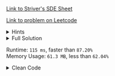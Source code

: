 [Link to Striver's SDE Sheet](https://takeuforward.org/interviews/strivers-sde-sheet-top-coding-interview-problems/)

[Link to problem on Leetcode](https://leetcode.com/problems/find-the-duplicate-number/)


<details><summary>Hints</summary>

* Think of finding a cycle in a linked list using tortoise method. <br>

</details>


<details><summary>Full Solution</summary>

Optimal Solution: TC = `O(N)`, SC = `O(1)`

* We can think the array with duplicate as a linked list with a cycle, where the entry point of the cycle is the duplicate element. <br>
* Use 2 pointers, 1 slow and another fast, the slow one moving 1 index at a time and the faster one, 2 indices at a time. <br>
* Continue running the slow and fast pointers till they meet. <br>
* After they meet, re-initialise the fast pointer to the initial value or the base addressed element of the array. <br>
* Continue the loop till both pointers meet again, but this time make the fast pointer behave like the slow pointer, i.e increment the fast as well as slow pointer by 1. <br>
* When they meet, they meet on the duplicate element. <br>

</details>


Runtime: `115 ms`, faster than `87.20%`<br>
Memory Usage: `61.3 MB`, less than `62.04%`<br>


<details><summary>Clean Code</summary>

![](https://github.com/archishmanghos/code-images/blob/master/Leetcode/287.png)

</details>